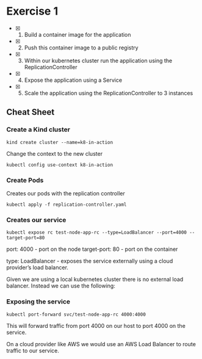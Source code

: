 # Exercise 1

- [x] 1. Build a container image for the application
- [x] 2. Push this container image to a public registry
- [x] 3. Within our kubernetes cluster run the application using the ReplicationController
- [x] 4. Expose the application using a Service
- [x] 5. Scale the application using the ReplicationController to 3 instances

## Cheat Sheet

### Create a Kind cluster

```
kind create cluster --name=k8-in-action
```

Change the context to the new cluster
```
kubectl config use-context k8-in-action
```

### Create Pods
Creates our pods with the replication controller
```
kubectl apply -f replication-controller.yaml
```

### Creates our service
```
kubectl expose rc test-node-app-rc --type=LoadBalancer --port=4000 --target-port=80
```

port: 4000 - port on the node
target-port: 80 - port on the container

type: LoadBalancer - exposes the service externally using a cloud provider’s load balancer.

Given we are using a local kubernetes cluster there is no external load balancer. Instead we can use the following:

### Exposing the service

```
kubectl port-forward svc/test-node-app-rc 4000:4000
```

This will forward traffic from port 4000 on our host to port 4000 on the service.

On a cloud provider like AWS we would use an AWS Load Balancer to route traffic to our service.
